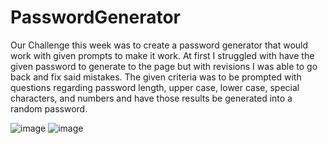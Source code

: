 # PasswordGenerator

Our Challenge this week was to create a password generator that would work with given prompts to make it work.
At first I struggled with have the given password to generate to the page but with revisions I was able to go back and fix said mistakes.
The given criteria was to be prompted with questions regarding password length, upper case, lower case, special characters, and numbers and have those results be generated 
into a random password.



![image](https://user-images.githubusercontent.com/107278042/180666915-347a8a3f-fe80-4a38-bcaa-ab6cb4fffd3d.png)
![image](https://user-images.githubusercontent.com/107278042/180666930-f713095a-0255-49ca-a8a7-986620482b16.png)

